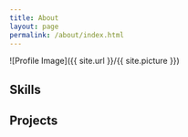 ```yaml
---
title: About
layout: page
permalink: /about/index.html
---
```

![Profile Image]({{ site.url }}/{{ site.picture }})

<p></p>

<h2>Skills</h2>

<ul class="skill-list">
</ul>

<h2>Projects</h2>

<ul>
</ul>
